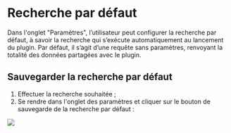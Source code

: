 # Recherche par défaut

Dans l'onglet "Paramètres", l’utilisateur peut configurer la recherche par défaut, à savoir la recherche qui s’exécute automatiquement au lancement du plugin. Par défaut, il s’agit d’une requête sans paramètres, renvoyant la totalité des données partagées avec le plugin.

## Sauvegarder la recherche par défaut

1. Effectuer la recherche souhaitée ;
2. Se rendre dans l'onglet des paramètres et cliquer sur le bouton de sauvegarde de la recherche par défaut :

![](../../assets/plugin_ArcMap_settings_defaultSearch_FR.png "")


